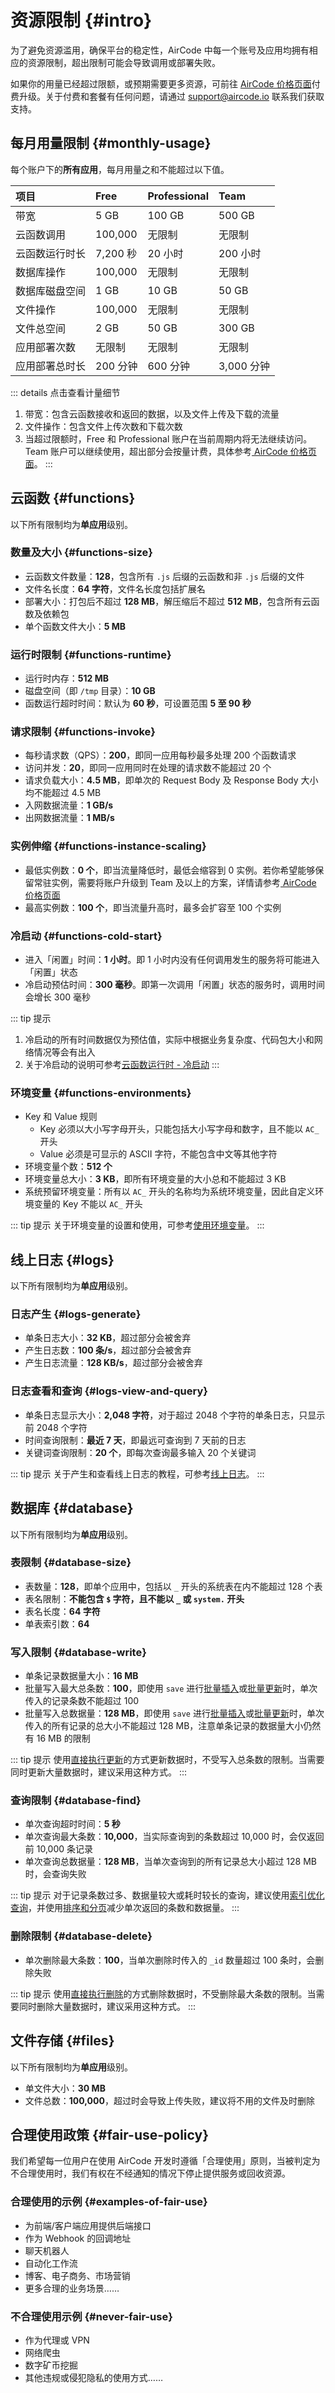 # 资源限制 {#intro}

为了避免资源滥用，确保平台的稳定性，AirCode 中每一个账号及应用均拥有相应的资源限制，超出限制可能会导致调用或部署失败。

如果你的用量已经超过限额，或预期需要更多资源，可前往 [AirCode 价格页面](https://aircode.io/pricing)付费升级。关于付费和套餐有任何问题，请通过 [support@aircode.io](mailto:support@aircode.io) 联系我们获取支持。

## 每月用量限制 {#monthly-usage}

每个账户下的**所有应用**，每月用量之和不能超过以下值。

| 项目 | Free | Professional | Team |
| :---- | :---- | :---- | :---- |
| 带宽 | 5 GB | 100 GB | 500 GB |
| 云函数调用 | 100,000 | 无限制 | 无限制 |
| 云函数运行时长 | 7,200 秒 | 20 小时 | 200 小时 |
| 数据库操作 | 100,000 | 无限制 | 无限制 |
| 数据库磁盘空间 | 1 GB | 10 GB | 50 GB |
| 文件操作 | 100,000 | 无限制 | 无限制 |
| 文件总空间 | 2 GB | 50 GB | 300 GB |
| 应用部署次数 | 无限制 | 无限制 | 无限制 |
| 应用部署总时长 | 200 分钟 | 600 分钟 | 3,000 分钟 |

::: details 点击查看计量细节
1. 带宽：包含云函数接收和返回的数据，以及文件上传及下载的流量
2. 文件操作：包含文件上传次数和下载次数
3. 当超过限额时，Free 和 Professional 账户在当前周期内将无法继续访问。Team 账户可以继续使用，超出部分会按量计费，具体参考[ AirCode 价格页面](https://aircode.io/pricing)。
:::

## 云函数 {#functions}

以下所有限制均为**单应用**级别。

### 数量及大小 {#functions-size}

- 云函数文件数量：**128**，包含所有 `.js` 后缀的云函数和非 `.js` 后缀的文件
- 文件名长度：**64 字符**，文件名长度包括扩展名
- 部署大小：打包后不超过 **128 MB**，解压缩后不超过 **512 MB**，包含所有云函数及依赖包
- 单个函数文件大小：**5 MB**

### 运行时限制 {#functions-runtime}

- 运行时内存：**512 MB**
- 磁盘空间（即 `/tmp` 目录）：**10 GB**
- 函数运行超时时间：默认为 **60 秒**，可设置范围 **5 至 90 秒**

### 请求限制 {#functions-invoke}

- 每秒请求数（QPS）：**200**，即同一应用每秒最多处理 200 个函数请求
- 访问并发：**20**，即同一应用同时在处理的请求数不能超过 20 个
- 请求负载大小：**4.5 MB**，即单次的 Request Body 及 Response Body 大小均不能超过 4.5 MB
- 入网数据流量：**1 GB/s**
- 出网数据流量：**1 MB/s**

### 实例伸缩 {#functions-instance-scaling}

- 最低实例数：**0 个**，即当流量降低时，最低会缩容到 0 实例。若你希望能够保留常驻实例，需要将账户升级到 Team 及以上的方案，详情请参考[ AirCode 价格页面](https://aircode.io/pricing)
- 最高实例数：**100 个**，即当流量升高时，最多会扩容至 100 个实例

### 冷启动 {#functions-cold-start}

- 进入「闲置」时间：**1 小时**。即 1 小时内没有任何调用发生的服务将可能进入「闲置」状态
- 冷启动预估时间：**300 毫秒**。即第一次调用「闲置」状态的服务时，调用时间会增长 300 毫秒

::: tip 提示
1. 冷启动的所有时间数据仅为预估值，实际中根据业务复杂度、代码包大小和网络情况等会有出入
2. 关于冷启动的说明可参考[云函数运行时 - 冷启动](/reference/server/functions-runtime#cold-start)
:::

### 环境变量 {#functions-environments}

- Key 和 Value 规则
  - Key 必须以大小写字母开头，只能包括大小写字母和数字，且不能以 `AC_` 开头
  - Value 必须是可显示的 ASCII 字符，不能包含中文等其他字符
- 环境变量个数：**512 个**
- 环境变量总大小：**3 KB**，即所有环境变量的大小总和不能超过 3 KB
- 系统预留环境变量：所有以 `AC_` 开头的名称均为系统环境变量，因此自定义环境变量的 Key 不能以 `AC_` 开头

::: tip 提示
关于环境变量的设置和使用，可参考[使用环境变量](/guide/functions/env)。
:::

## 线上日志 {#logs}

以下所有限制均为**单应用**级别。

### 日志产生 {#logs-generate}

- 单条日志大小：**32 KB**，超过部分会被舍弃
- 产生日志数：**100 条/s**，超过部分会被舍弃
- 产生日志流量：**128 KB/s**，超过部分会被舍弃

### 日志查看和查询 {#logs-view-and-query}

- 单条日志显示大小：**2,048 字符**，对于超过 2048 个字符的单条日志，只显示前 2048 个字符
- 时间查询限制：**最近 7 天**，即最远可查询到 7 天前的日志
- 关键词查询限制：**20 个**，即每次查询最多输入 20 个关键词

::: tip 提示
关于产生和查看线上日志的教程，可参考[线上日志](/guide/functions/logs)。
:::

## 数据库 {#database}

以下所有限制均为**单应用**级别。

### 表限制 {#database-size}

- 表数量：**128**，即单个应用中，包括以 `_` 开头的系统表在内不能超过 128 个表
- 表名限制：**不能包含 `$` 字符，且不能以 `_` 或 `system.` 开头**
- 表名长度：**64 字符**
- 单表索引数：**64**

### 写入限制 {#database-write}

- 单条记录数据量大小：**16 MB**
- 批量写入最大总条数：**100**，即使用 `save` 进行[批量插入](/guide/database/insert#insert-multiple)或[批量更新](/guide/database/update#update-multiple)时，单次传入的记录条数不能超过 100
- 批量写入总数据量：**128 MB**，即使用 `save` 进行[批量插入](/guide/database/insert#insert-multiple)或[批量更新](/guide/database/update#update-multiple)时，单次传入的所有记录的总大小不能超过 128 MB，注意单条记录的数据量大小仍然有 16 MB 的限制

::: tip 提示
使用[直接执行更新](/guide/database/update#set-and-save)的方式更新数据时，不受写入总条数的限制。当需要同时更新大量数据时，建议采用这种方式。
:::

### 查询限制 {#database-find}

- 单次查询超时时间：**5 秒**
- 单次查询最大条数：**10,000**，当实际查询到的条数超过 10,000 时，会仅返回前 10,000 条记录
- 单次查询总数据量：**128 MB**，当单次查询到的所有记录总大小超过 128 MB 时，会查询失败

::: tip 提示
对于记录条数过多、数据量较大或耗时较长的查询，建议使用[索引优化查询](/guide/database/indexes)，并使用[排序和分页](/guide/database/find#sort-and-pagination)减少单次返回的条数和数据量。
:::

### 删除限制 {#database-delete}

- 单次删除最大条数：**100**，当单次删除时传入的 `_id` 数量超过 100 条时，会删除失败

::: tip 提示
使用[直接执行删除](/guide/database/delete#delete-directly)的方式删除数据时，不受删除最大条数的限制。当需要同时删除大量数据时，建议采用这种方式。
:::

## 文件存储 {#files}

以下所有限制均为**单应用**级别。

- 单文件大小：**30 MB**
- 文件总数：**100,000**，超过时会导致上传失败，建议将不用的文件及时删除

## 合理使用政策 {#fair-use-policy}

我们希望每一位用户在使用 AirCode 开发时遵循「合理使用」原则，当被判定为不合理使用时，我们有权在不经通知的情况下停止提供服务或回收资源。

### 合理使用的示例 {#examples-of-fair-use}

- 为前端/客户端应用提供后端接口
- 作为 Webhook 的回调地址
- 聊天机器人
- 自动化工作流
- 博客、电子商务、市场营销
- 更多合理的业务场景……

### 不合理使用示例 {#never-fair-use}

- 作为代理或 VPN
- 网络爬虫
- 数字矿币挖掘
- 其他违规或侵犯隐私的使用方式……
